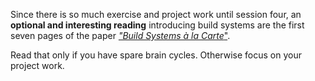 Since there is so much exercise and project work until session four, an **optional and interesting reading** introducing build systems are the first seven pages of the paper [_"Build Systems à la Carte_"](https://www.microsoft.com/en-us/research/uploads/prod/2018/03/build-systems.pdf).

Read that only if you have spare brain cycles. Otherwise focus on your project work.
